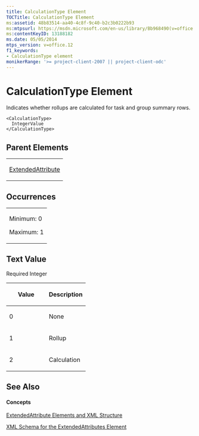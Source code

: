 ```yaml
---
title: CalculationType Element
TOCTitle: CalculationType Element
ms:assetid: 48b83514-aa40-4c8f-9c40-b2c3b0222b93
ms:mtpsurl: https://msdn.microsoft.com/en-us/library/Bb968490(v=office.12)
ms:contentKeyID: 13188182
ms.date: 05/05/2014
mtps_version: v=office.12
f1_keywords:
- CalculationType element
monikerRange: '>= project-client-2007 || project-client-odc'
---
```


# CalculationType Element




Indicates whether rollups are calculated for task and group summary rows.

    <CalculationType>
      IntegerValue
    </CalculationType>

## Parent Elements

<table>
<colgroup>
<col style="width: 100%" />
</colgroup>
<tbody>
<tr class="odd">
<td><p><a href="bb968669(v=office.12).md">ExtendedAttribute</a></p></td>
</tr>
</tbody>
</table>

## Occurrences

<table>
<colgroup>
<col style="width: 100%" />
</colgroup>
<tbody>
<tr class="odd">
<td><p>Minimum: 0</p>
<p>Maximum: 1</p></td>
</tr>
</tbody>
</table>

## Text Value

Required Integer

<table>
<colgroup>
<col style="width: 50%" />
<col style="width: 50%" />
</colgroup>
<thead>
<tr class="header">
<th><p>Value</p></th>
<th><p>Description</p></th>
</tr>
</thead>
<tbody>
<tr class="odd">
<td><p>0</p></td>
<td><p>None</p></td>
</tr>
<tr class="even">
<td><p>1</p></td>
<td><p>Rollup</p></td>
</tr>
<tr class="odd">
<td><p>2</p></td>
<td><p>Calculation</p></td>
</tr>
</tbody>
</table>

## See Also

#### Concepts

[ExtendedAttribute Elements and XML Structure](extendedattribute-elements-and-xml-structure.md)

[XML Schema for the ExtendedAttributes Element](xml-schema-for-the-extendedattributes-element.md)

